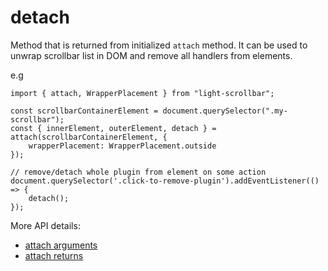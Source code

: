 # detach

Method that is returned from initialized `attach` method. It can be used to unwrap scrollbar list in DOM and remove all handlers from elements.

e.g
```ts{10}
import { attach, WrapperPlacement } from "light-scrollbar";

const scrollbarContainerElement = document.querySelector(".my-scrollbar");
const { innerElement, outerElement, detach } = attach(scrollbarContainerElement, {
    wrapperPlacement: WrapperPlacement.outside
});

// remove/detach whole plugin from element on some action
document.querySelector('.click-to-remove-plugin').addEventListener(() => {
    detach();
});
```
More API details:
* [attach arguments](/api/attach/arguments)
* [attach returns](/api/attach/returns)
